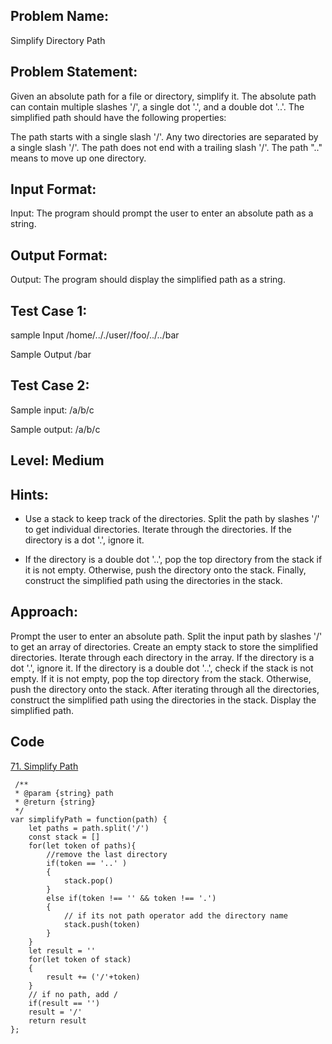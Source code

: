 ## Problem Name:
Simplify Directory Path

## Problem Statement:
Given an absolute path for a file or directory, simplify 
it. The absolute path can contain multiple slashes '/', 
a single dot '.', and a double dot '..'. The simplified 
path should have the following properties:

The path starts with a single slash '/'.
Any two directories are separated by a single slash '/'.
The path does not end with a trailing slash '/'.
The path ".." means to move up one directory.


## Input Format:
Input:
The program should prompt the user to enter 
an absolute path as a string.

## Output Format:
Output:
The program should display the 
simplified path as a string.

## Test Case 1:
sample Input
/home/.././user//foo/../../bar        


Sample Output
/bar

## Test Case 2:
Sample input:
/a/b/c

Sample output:
/a/b/c

## Level: Medium

## Hints:
- Use a stack to keep track of the directories.
Split the path by slashes '/' to get individual directories.
Iterate through the directories.
If the directory is a dot '.', ignore it.

- If the directory is a double dot '..', pop the top 
directory from the stack if it is not empty.
Otherwise, push the directory onto the stack.
Finally, construct the simplified path using the 
directories in the stack.


## Approach:
Prompt the user to enter an absolute path.
Split the input path by slashes '/' to get an array of directories.
Create an empty stack to store the simplified directories.
Iterate through each directory in the array.
If the directory is a dot '.', ignore it.
If the directory is a double dot '..', check if the stack is not empty. 
If it is not empty, pop the top directory from the stack.
Otherwise, push the directory onto the stack.
After iterating through all the directories, construct the simplified path using the directories in the stack.
Display the simplified path.

## Code
[71. Simplify Path](https://leetcode.com/problems/simplify-path/submissions/995003360/)

```
 /**
 * @param {string} path
 * @return {string}
 */
var simplifyPath = function(path) {
    let paths = path.split('/')
    const stack = []
    for(let token of paths){
        //remove the last directory
        if(token == '..' )
        {
            stack.pop()
        }
        else if(token !== '' && token !== '.')
        {
            // if its not path operator add the directory name
            stack.push(token)
        }
    }
    let result = ''
    for(let token of stack)
    {
        result += ('/'+token)
    }
    // if no path, add /
    if(result == '')
    result = '/'
    return result
};
```